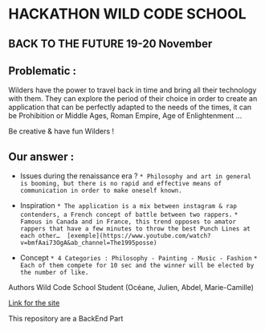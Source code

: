 # HACKATHON WILD CODE SCHOOL

## BACK TO THE FUTURE 19-20 November

## Problematic :

Wilders have the power to travel back in time and bring all their technology with them. 
They can explore the period of their choice in order to create an application that can be perfectly adapted to the needs of the times, 
it can be Prohibition or Middle Ages, Roman Empire, Age of Enlightenment ...

Be creative & have fun Wilders !

## Our answer :

* Issues during the renaissance era ? 
`* Philosophy and art in general is booming, but there is no rapid and effective means of communication in order to make oneself known.`

* Inspiration
`* The application is a mix between instagram & rap contenders, a French concept of battle between two rappers.`
`* Famous in Canada and in France, this trend opposes to amator rappers that have a few minutes to throw the best Punch Lines at each other… 
[exemple](https://www.youtube.com/watch?v=bmfAai73OgA&ab_channel=The1995posse)`

* Concept
`* 4 Categories : Philosophy - Painting - Music - Fashion`
`* Each of them compete for 10 sec and the winner will be elected by the number of like.`

Authors
Wild Code School Student (Océane, Julien, Abdel, Marie-Camille)

[Link for the site](http://www.citizen-court.tech/painting)

This repository are a BackEnd Part

